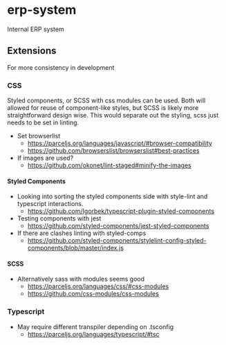 # erp-system

Internal ERP system

## Extensions

For more consistency in development

### CSS

Styled components, or SCSS with css modules can be used.
Both will allowed for reuse of component-like styles, but SCSS is likely more straightforward design wise.
This would separate out the styling, scss just needs to be set in linting.

- Set browserlist
  - https://parceljs.org/languages/javascript/#browser-compatibility
  - https://github.com/browserslist/browserslist#best-practices
- If images are used?
  - https://github.com/okonet/lint-staged#minify-the-images

#### Styled Components

- Looking into sorting the styled components side with style-lint and typescript interactions.
  - https://github.com/Igorbek/typescript-plugin-styled-components
- Testing components with jest
  - https://github.com/styled-components/jest-styled-components
- If there are clashes linting with styled-comps
  - https://github.com/styled-components/stylelint-config-styled-components/blob/master/index.js

#### SCSS

- Alternatively sass with modules seems good
  - https://parceljs.org/languages/css/#css-modules
  - https://github.com/css-modules/css-modules

### Typescript

- May require different transpiler depending on .tsconfig
  - https://parceljs.org/languages/typescript/#tsc
